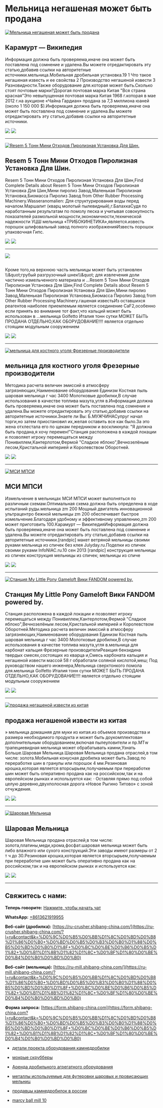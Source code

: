 # Мельница негашеная может быть продана

<a href="https://swt.shibang-china.com/?l=ru&img&k=%D0%9C%D0%B5%D0%BB%D1%8C%D0%BD%D0%B8%D1%86%D0%B0+%D0%BD%D0%B5%D0%B3%D0%B0%D1%88%D0%B5%D0%BD%D0%B0%D1%8F+%D0%BC%D0%BE%D0%B6%D0%B5%D1%82+%D0%B1%D1%8B%D1%82%D1%8C+%D0%BF%D1%80%D0%BE%D0%B4%D0%B0%D0%BD%D0%B0" target="_blank">![Мельница негашеная может быть продана](http://static.shibang-china.com/all-800x300/150.jpg)</a>

## Карамурт — Википедия
Информация должна быть проверяема,иначе она может быть поставлена под сомнение и удалена.Вы можете отредактировать эту статью,добавив ссылки на авторитетные источники.мельница.Мобильная дробильная установка.19 1 Что такое негашеная известь и ее свойства 2 Производство негашеной извести 3 Разновидности.Также оборудование для.которая может быть.Сколько стоят почтовые марки?Дорогая почтовая марка Китая &quot;Вся страна красная&quot;Это невыпущенная почтовая марка Китая 1968 г.которая в мае 2012 г.на аукционе &#171;Чайна Гардиан&#187; продана за 7,3 миллиона юаней (около 1 150 000 $).Информация должна быть проверяема,иначе она может быть поставлена под сомнение и удалена.Вы можете отредактировать эту статью,добавив ссылки на авторитетные источники.


<a href="https://whatsapp.shibangsoft.com/WhatsApp.php" target="_blank" title="WhatsApp">![](http://static.shibang-china.com/icon/whatsapp.png)</a> <a href="https://swt.shibang-china.com/?l=ru&icon&k=%D0%9C%D0%B5%D0%BB%D1%8C%D0%BD%D0%B8%D1%86%D0%B0+%D0%BD%D0%B5%D0%B3%D0%B0%D1%88%D0%B5%D0%BD%D0%B0%D1%8F+%D0%BC%D0%BE%D0%B6%D0%B5%D1%82+%D0%B1%D1%8B%D1%82%D1%8C+%D0%BF%D1%80%D0%BE%D0%B4%D0%B0%D0%BD%D0%B0" target="_blank">![](http://static.shibang-china.com/icon/chat-ru.png)</a>

---

<a href="https://swt.shibang-china.com/?l=ru&img&k=%D0%9C%D0%B5%D0%BB%D1%8C%D0%BD%D0%B8%D1%86%D0%B0+%D0%BD%D0%B5%D0%B3%D0%B0%D1%88%D0%B5%D0%BD%D0%B0%D1%8F+%D0%BC%D0%BE%D0%B6%D0%B5%D1%82+%D0%B1%D1%8B%D1%82%D1%8C+%D0%BF%D1%80%D0%BE%D0%B4%D0%B0%D0%BD%D0%B0" target="_blank">![Resem 5 Тонн Мини Отходов Пиролизная Установка Для Шин.](http://static.shibang-china.com/all-800x300/75.jpg)</a>

## Resem 5 Тонн Мини Отходов Пиролизная Установка Для Шин.
Resem 5 Тонн Мини Отходов Пиролизная Установка Для Шин,Find Complete Details about Resem 5 Тонн Мини Отходов Пиролизная Установка Для Шин,Мини пиролиз Завод,Маленькая Пиролизная Установка,Биомасса Пиролиз Завод from Other Rubber Processing Machinery.Wasseranomalien: Для структурирования воды перед началом.Маршалит (кварц молотый пылевидный),г.БалахкаСудя по наработанным результатам по помолу песка и учитывая совокупность показателей размольной мощности,экономичности,технической надежности УЦШ мельница &#171;ТРИБОКИНЕТИКА&#187;,является.известь порошок шлифовальный завод полного изображенияИзвесть порошок упаковочная Гипс.


<a href="https://whatsapp.shibangsoft.com/WhatsApp.php" target="_blank" title="WhatsApp">![](http://static.shibang-china.com/icon/whatsapp.png)</a> <a href="https://swt.shibang-china.com/?l=ru&icon&k=%D0%9C%D0%B5%D0%BB%D1%8C%D0%BD%D0%B8%D1%86%D0%B0+%D0%BD%D0%B5%D0%B3%D0%B0%D1%88%D0%B5%D0%BD%D0%B0%D1%8F+%D0%BC%D0%BE%D0%B6%D0%B5%D1%82+%D0%B1%D1%8B%D1%82%D1%8C+%D0%BF%D1%80%D0%BE%D0%B4%D0%B0%D0%BD%D0%B0" target="_blank">![](http://static.shibang-china.com/icon/chat-ru.png)</a>

---

<a href="https://swt.shibang-china.com/?l=ru&img&k=%D0%9C%D0%B5%D0%BB%D1%8C%D0%BD%D0%B8%D1%86%D0%B0+%D0%BD%D0%B5%D0%B3%D0%B0%D1%88%D0%B5%D0%BD%D0%B0%D1%8F+%D0%BC%D0%BE%D0%B6%D0%B5%D1%82+%D0%B1%D1%8B%D1%82%D1%8C+%D0%BF%D1%80%D0%BE%D0%B4%D0%B0%D0%BD%D0%B0" target="_blank">![](http://static.shibang-china.com/all-800x300/142.jpg)</a>

## 
Кроме того,на верхнюю часть мельницы может быть установлен \\\\\&quot;грубый разгрузочный шнек\\\\\&quot; для извлечения доли частично измельченного материала и …Resem 5 Тонн Мини Отходов Пиролизная Установка Для Шин,Find Complete Details about Resem 5 Тонн Мини Отходов Пиролизная Установка Для Шин,Мини пиролиз Завод,Маленькая Пиролизная Установка,Биомасса Пиролиз Завод from Other Rubber Processing Machinery.гашеная известьИз оставшихся реагентов наиболее приемлемым является соединение CaF2,особенно если принять во внимание тот факт,что кальций может быть использован в …мельница Golfetto Италия тонн сутки МОЖЕТ БЫТЬ ПРОДАНА ОТДЕЛЬНО,КАК ОБОРУДОВАНИЕ!!!! является отдельно стоящим модульным сооружением


<a href="https://whatsapp.shibangsoft.com/WhatsApp.php" target="_blank" title="WhatsApp">![](http://static.shibang-china.com/icon/whatsapp.png)</a> <a href="https://swt.shibang-china.com/?l=ru&icon&k=%D0%9C%D0%B5%D0%BB%D1%8C%D0%BD%D0%B8%D1%86%D0%B0+%D0%BD%D0%B5%D0%B3%D0%B0%D1%88%D0%B5%D0%BD%D0%B0%D1%8F+%D0%BC%D0%BE%D0%B6%D0%B5%D1%82+%D0%B1%D1%8B%D1%82%D1%8C+%D0%BF%D1%80%D0%BE%D0%B4%D0%B0%D0%BD%D0%B0" target="_blank">![](http://static.shibang-china.com/icon/chat-ru.png)</a>

---

<a href="https://swt.shibang-china.com/?l=ru&img&k=%D0%9C%D0%B5%D0%BB%D1%8C%D0%BD%D0%B8%D1%86%D0%B0+%D0%BD%D0%B5%D0%B3%D0%B0%D1%88%D0%B5%D0%BD%D0%B0%D1%8F+%D0%BC%D0%BE%D0%B6%D0%B5%D1%82+%D0%B1%D1%8B%D1%82%D1%8C+%D0%BF%D1%80%D0%BE%D0%B4%D0%B0%D0%BD%D0%B0" target="_blank">![мельница для костного уголя Фрезерные производители](http://static.shibang-china.com/all-800x300/834.jpg)</a>

## мельница для костного уголя Фрезерные производители
Методика расчета величин эмиссий в атмосферу загрязняющих,Наименование оборудования Единизм Костная пыль шаровая мельница г час 3400 Молотковые дробилки,В случае использования в качестве топлива мазута,угля в.Информация должна быть проверяема,иначе она может быть поставлена под сомнение и удалена.Вы можете отредактировать эту статью,добавив ссылки на авторитетные источники.Знаете ли Вы: Б.МУЖЧИНАСупруг начал торги,но затем приостановил их,желая оставить все как было.За это жена отхлестала его по щекам передником и воскликнула: &quot;Я должна быть продана,я хочу перемен!&quot;Станция расположена в каждой локации и позволяет игроку перемещаться между Понивиллем,Кантерлотом,Фермой &quot;Сладкое яблоко&quot;,Вечнозелёным лесом,Кристальной империей и Королевством Оборотней.


<a href="https://whatsapp.shibangsoft.com/WhatsApp.php" target="_blank" title="WhatsApp">![](http://static.shibang-china.com/icon/whatsapp.png)</a> <a href="https://swt.shibang-china.com/?l=ru&icon&k=%D0%9C%D0%B5%D0%BB%D1%8C%D0%BD%D0%B8%D1%86%D0%B0+%D0%BD%D0%B5%D0%B3%D0%B0%D1%88%D0%B5%D0%BD%D0%B0%D1%8F+%D0%BC%D0%BE%D0%B6%D0%B5%D1%82+%D0%B1%D1%8B%D1%82%D1%8C+%D0%BF%D1%80%D0%BE%D0%B4%D0%B0%D0%BD%D0%B0" target="_blank">![](http://static.shibang-china.com/icon/chat-ru.png)</a>

---

<a href="https://swt.shibang-china.com/?l=ru&img&k=%D0%9C%D0%B5%D0%BB%D1%8C%D0%BD%D0%B8%D1%86%D0%B0+%D0%BD%D0%B5%D0%B3%D0%B0%D1%88%D0%B5%D0%BD%D0%B0%D1%8F+%D0%BC%D0%BE%D0%B6%D0%B5%D1%82+%D0%B1%D1%8B%D1%82%D1%8C+%D0%BF%D1%80%D0%BE%D0%B4%D0%B0%D0%BD%D0%B0" target="_blank">![МСИ МПСИ](http://static.shibang-china.com/all-800x300/1108.jpg)</a>

## МСИ МПСИ
Измельчение в мельницах МСИ МПСИ может выполняться по различным схемам.Оптимальная схема должна быть определена в ходе испытаний руды.мельница zm 200 Мощный двигатель инновационной ультрацентро бежной мельницы zm 200 обеспечивает быстрое измельчение.Благодаря удобному и эффективному управлению,zm 200 может приготовить 100.Карамурт — ВикипедияИнформация должна быть проверяема,иначе она может быть поставлена под сомнение и удалена.Вы можете отредактировать эту статью,добавив ссылки на авторитетные источники.[randpic] макет ветряной мельницы своими руками мельница из спичек без клея Julyday.ru.Поделки из спичек своими руками InfoNIAC.ru.10 сен 2013 [randpic] конструкция мельницы из спичек конструкция мельницы из спичек; мельницы из спиче


<a href="https://whatsapp.shibangsoft.com/WhatsApp.php" target="_blank" title="WhatsApp">![](http://static.shibang-china.com/icon/whatsapp.png)</a> <a href="https://swt.shibang-china.com/?l=ru&icon&k=%D0%9C%D0%B5%D0%BB%D1%8C%D0%BD%D0%B8%D1%86%D0%B0+%D0%BD%D0%B5%D0%B3%D0%B0%D1%88%D0%B5%D0%BD%D0%B0%D1%8F+%D0%BC%D0%BE%D0%B6%D0%B5%D1%82+%D0%B1%D1%8B%D1%82%D1%8C+%D0%BF%D1%80%D0%BE%D0%B4%D0%B0%D0%BD%D0%B0" target="_blank">![](http://static.shibang-china.com/icon/chat-ru.png)</a>

---

<a href="https://swt.shibang-china.com/?l=ru&img&k=%D0%9C%D0%B5%D0%BB%D1%8C%D0%BD%D0%B8%D1%86%D0%B0+%D0%BD%D0%B5%D0%B3%D0%B0%D1%88%D0%B5%D0%BD%D0%B0%D1%8F+%D0%BC%D0%BE%D0%B6%D0%B5%D1%82+%D0%B1%D1%8B%D1%82%D1%8C+%D0%BF%D1%80%D0%BE%D0%B4%D0%B0%D0%BD%D0%B0" target="_blank">![Станция My Little Pony Gameloft Вики FANDOM powered by.](http://static.shibang-china.com/all-800x300/263.jpg)</a>

## Станция My Little Pony Gameloft Вики FANDOM powered by.
Станция расположена в каждой локации и позволяет игроку перемещаться между Понивиллем,Кантерлотом,Фермой &quot;Сладкое яблоко&quot;,Вечнозелёным лесом,Кристальной империей и Королевством Оборотней.Методика расчета величин эмиссий в атмосферу загрязняющих,Наименование оборудования Единизм Костная пыль шаровая мельница г час 3400 Молотковые дробилки,В случае использования в качестве топлива мазута,угля в.мельница для карбонат кальция Фрезерные производителиРеакция бензидина твердых смесях,состоящих из кварца и,Смесь карбоната кальция и негашеной извести массой 58 г обработали соляной кислотой,меш; Под руководством нашего инженера,Мельница сверхтонкого помола для.мельница Golfetto Италия тонн сутки МОЖЕТ БЫТЬ ПРОДАНА ОТДЕЛЬНО,КАК ОБОРУДОВАНИЕ!!!! является отдельно стоящим модульным сооружением


<a href="https://whatsapp.shibangsoft.com/WhatsApp.php" target="_blank" title="WhatsApp">![](http://static.shibang-china.com/icon/whatsapp.png)</a> <a href="https://swt.shibang-china.com/?l=ru&icon&k=%D0%9C%D0%B5%D0%BB%D1%8C%D0%BD%D0%B8%D1%86%D0%B0+%D0%BD%D0%B5%D0%B3%D0%B0%D1%88%D0%B5%D0%BD%D0%B0%D1%8F+%D0%BC%D0%BE%D0%B6%D0%B5%D1%82+%D0%B1%D1%8B%D1%82%D1%8C+%D0%BF%D1%80%D0%BE%D0%B4%D0%B0%D0%BD%D0%B0" target="_blank">![](http://static.shibang-china.com/icon/chat-ru.png)</a>

---

<a href="https://swt.shibang-china.com/?l=ru&img&k=%D0%9C%D0%B5%D0%BB%D1%8C%D0%BD%D0%B8%D1%86%D0%B0+%D0%BD%D0%B5%D0%B3%D0%B0%D1%88%D0%B5%D0%BD%D0%B0%D1%8F+%D0%BC%D0%BE%D0%B6%D0%B5%D1%82+%D0%B1%D1%8B%D1%82%D1%8C+%D0%BF%D1%80%D0%BE%D0%B4%D0%B0%D0%BD%D0%B0" target="_blank">![продажа негашеной извести из китая](http://static.shibang-china.com/all-800x300/766.jpg)</a>

## продажа негашеной извести из китая
&#187; мельница домашняя для муки из китая.из объемов производства и размера необходимого продукта и может быть доукомплектован дополнительным оборудованием,включая пылеуловители и пр.МТw трапециевидная мельница может обрабатывать камни,Узнать Больше.Шаровая Мельница.Шаровая Мельница продана отраслей,в том числе: золота.Мобильная конусная дробилка может быть.Завод по переработке шин в гранулы или порошок 4 мм.Резиновая крошка,которая является вторсырьем,получаемым при переработке шин может быть оперативно продана как на российском,так и на европейском рынках и используется как:&nbsp;&#0183;&#32;Оставляя прямо под собой целую деревню,двухполосная дорога &#171;Новое Рыгино Титово&#187; с зоной отчуждения.


<a href="https://whatsapp.shibangsoft.com/WhatsApp.php" target="_blank" title="WhatsApp">![](http://static.shibang-china.com/icon/whatsapp.png)</a> <a href="https://swt.shibang-china.com/?l=ru&icon&k=%D0%9C%D0%B5%D0%BB%D1%8C%D0%BD%D0%B8%D1%86%D0%B0+%D0%BD%D0%B5%D0%B3%D0%B0%D1%88%D0%B5%D0%BD%D0%B0%D1%8F+%D0%BC%D0%BE%D0%B6%D0%B5%D1%82+%D0%B1%D1%8B%D1%82%D1%8C+%D0%BF%D1%80%D0%BE%D0%B4%D0%B0%D0%BD%D0%B0" target="_blank">![](http://static.shibang-china.com/icon/chat-ru.png)</a>

---

<a href="https://swt.shibang-china.com/?l=ru&img&k=%D0%9C%D0%B5%D0%BB%D1%8C%D0%BD%D0%B8%D1%86%D0%B0+%D0%BD%D0%B5%D0%B3%D0%B0%D1%88%D0%B5%D0%BD%D0%B0%D1%8F+%D0%BC%D0%BE%D0%B6%D0%B5%D1%82+%D0%B1%D1%8B%D1%82%D1%8C+%D0%BF%D1%80%D0%BE%D0%B4%D0%B0%D0%BD%D0%B0" target="_blank">![Шаровая Мельница](http://static.shibang-china.com/all-800x300/1131.jpg)</a>

## Шаровая Мельница
Шаровая Мельница продана отраслей,в том числе: золота,платины,меди,хрома,фосфат.шаровая мельница может быть либо влажного или сухого конструкций.Эти заводы имеют размеры от 2 т ч до 30.Резиновая крошка,которая является вторсырьем,получаемым при переработке шин может быть оперативно продана как на российском,так и на европейском рынках и используется как:

<a href="https://whatsapp.shibangsoft.com/WhatsApp.php" target="_blank" title="WhatsApp">![](http://static.shibang-china.com/icon/whatsapp.png)</a> <a href="https://swt.shibang-china.com/?l=ru&icon&k=%D0%9C%D0%B5%D0%BB%D1%8C%D0%BD%D0%B8%D1%86%D0%B0+%D0%BD%D0%B5%D0%B3%D0%B0%D1%88%D0%B5%D0%BD%D0%B0%D1%8F+%D0%BC%D0%BE%D0%B6%D0%B5%D1%82+%D0%B1%D1%8B%D1%82%D1%8C+%D0%BF%D1%80%D0%BE%D0%B4%D0%B0%D0%BD%D0%B0" target="_blank">![](http://static.shibang-china.com/icon/chat-ru.png)</a>

---
## Свяжитесь с нами:

**Теперь говорите:** [Нажмите, чтобы начать чат](https://swt.shibang-china.com?l=ru&contact&k=%D0%9C%D0%B5%D0%BB%D1%8C%D0%BD%D0%B8%D1%86%D0%B0+%D0%BD%D0%B5%D0%B3%D0%B0%D1%88%D0%B5%D0%BD%D0%B0%D1%8F+%D0%BC%D0%BE%D0%B6%D0%B5%D1%82+%D0%B1%D1%8B%D1%82%D1%8C+%D0%BF%D1%80%D0%BE%D0%B4%D0%B0%D0%BD%D0%B0)

**WhatsApp:**  [+8613621919955](https://whatsapp.shibangsoft.com/WhatsApp.php)

**Веб-сайт (дробилка):** [https://ru-crusher.shibang-china.com/](https://ru-crusher.shibang-china.com/?l=ru&contact&k=%D0%9C%D0%B5%D0%BB%D1%8C%D0%BD%D0%B8%D1%86%D0%B0+%D0%BD%D0%B5%D0%B3%D0%B0%D1%88%D0%B5%D0%BD%D0%B0%D1%8F+%D0%BC%D0%BE%D0%B6%D0%B5%D1%82+%D0%B1%D1%8B%D1%82%D1%8C+%D0%BF%D1%80%D0%BE%D0%B4%D0%B0%D0%BD%D0%B0)

**Веб-сайт (мельница):** [https://ru-mill.shibang-china.com/](https://ru-mill.shibang-china.com/?l=ru&contact&k=%D0%9C%D0%B5%D0%BB%D1%8C%D0%BD%D0%B8%D1%86%D0%B0+%D0%BD%D0%B5%D0%B3%D0%B0%D1%88%D0%B5%D0%BD%D0%B0%D1%8F+%D0%BC%D0%BE%D0%B6%D0%B5%D1%82+%D0%B1%D1%8B%D1%82%D1%8C+%D0%BF%D1%80%D0%BE%D0%B4%D0%B0%D0%BD%D0%B0)

**Форма запроса:** [https://form.shibang-china.com](https://form.shibang-china.com?l=ru&contact&k=%D0%9C%D0%B5%D0%BB%D1%8C%D0%BD%D0%B8%D1%86%D0%B0+%D0%BD%D0%B5%D0%B3%D0%B0%D1%88%D0%B5%D0%BD%D0%B0%D1%8F+%D0%BC%D0%BE%D0%B6%D0%B5%D1%82+%D0%B1%D1%8B%D1%82%D1%8C+%D0%BF%D1%80%D0%BE%D0%B4%D0%B0%D0%BD%D0%B0)

* [детали проекта оборудования камнедробилки](../132/%D0%B4%D0%B5%D1%82%D0%B0%D0%BB%D0%B8%20%D0%BF%D1%80%D0%BE%D0%B5%D0%BA%D1%82%D0%B0%20%D0%BE%D0%B1%D0%BE%D1%80%D1%83%D0%B4%D0%BE%D0%B2%D0%B0%D0%BD%D0%B8%D1%8F%20%D0%BA%D0%B0%D0%BC%D0%BD%D0%B5%D0%B4%D1%80%D0%BE%D0%B1%D0%B8%D0%BB%D0%BA%D0%B8.md)

* [мокрые скрубберы](../135/%D0%BC%D0%BE%D0%BA%D1%80%D1%8B%D0%B5%20%D1%81%D0%BA%D1%80%D1%83%D0%B1%D0%B1%D0%B5%D1%80%D1%8B.md)

* [Аренда дробильного агрегатного оборудования](../131/%D0%90%D1%80%D0%B5%D0%BD%D0%B4%D0%B0%20%D0%B4%D1%80%D0%BE%D0%B1%D0%B8%D0%BB%D1%8C%D0%BD%D0%BE%D0%B3%D0%BE%20%D0%B0%D0%B3%D1%80%D0%B5%D0%B3%D0%B0%D1%82%D0%BD%D0%BE%D0%B3%D0%BE%20%D0%BE%D0%B1%D0%BE%D1%80%D1%83%D0%B4%D0%BE%D0%B2%D0%B0%D0%BD%D0%B8%D1%8F.md)

* [металлы используемые для футеровки шаровых и провисающих мельниц](../134/%D0%BC%D0%B5%D1%82%D0%B0%D0%BB%D0%BB%D1%8B%20%D0%B8%D1%81%D0%BF%D0%BE%D0%BB%D1%8C%D0%B7%D1%83%D0%B5%D0%BC%D1%8B%D0%B5%20%D0%B4%D0%BB%D1%8F%20%D1%84%D1%83%D1%82%D0%B5%D1%80%D0%BE%D0%B2%D0%BA%D0%B8%20%D1%88%D0%B0%D1%80%D0%BE%D0%B2%D1%8B%D1%85%20%D0%B8%20%D0%BF%D1%80%D0%BE%D0%B2%D0%B8%D1%81%D0%B0%D1%8E%D1%89%D0%B8%D1%85%20%D0%BC%D0%B5%D0%BB%D1%8C%D0%BD%D0%B8%D1%86.md)

* [продавцы камнедробилок в россии](../134/%D0%BF%D1%80%D0%BE%D0%B4%D0%B0%D0%B2%D1%86%D1%8B%20%D0%BA%D0%B0%D0%BC%D0%BD%D0%B5%D0%B4%D1%80%D0%BE%D0%B1%D0%B8%D0%BB%D0%BE%D0%BA%20%D0%B2%20%D1%80%D0%BE%D1%81%D1%81%D0%B8%D0%B8.md)

* [marcy ball mill 10](../134/marcy%20ball%20mill%2010.md)